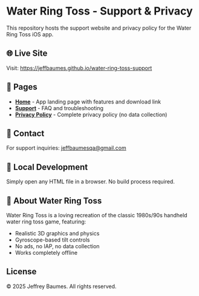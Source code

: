 # Water Ring Toss - Support & Privacy

This repository hosts the support website and privacy policy for the Water Ring Toss iOS app.

## 🌐 Live Site

Visit: https://jeffbaumes.github.io/water-ring-toss-support

## 📄 Pages

- **[Home](index.html)** - App landing page with features and download link
- **[Support](support.html)** - FAQ and troubleshooting
- **[Privacy Policy](privacy.html)** - Complete privacy policy (no data collection)

## 📧 Contact

For support inquiries: jeffbaumesqa@gmail.com

## 🔧 Local Development

Simply open any HTML file in a browser. No build process required.

## 📱 About Water Ring Toss

Water Ring Toss is a loving recreation of the classic 1980s/90s handheld water ring toss game, featuring:
- Realistic 3D graphics and physics
- Gyroscope-based tilt controls
- No ads, no IAP, no data collection
- Works completely offline

## License

© 2025 Jeffrey Baumes. All rights reserved.
